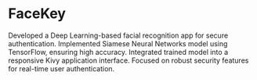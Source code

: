 # FaceKey
Developed  a Deep Learning-based facial recognition app for secure authentication.
Implemented Siamese Neural Networks model using TensorFlow, ensuring high accuracy.
Integrated trained model into a responsive Kivy application interface.
Focused on robust security features for real-time user authentication.
